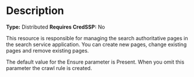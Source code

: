 # Description

**Type:** Distributed
**Requires CredSSP:** No

This resource is responsible for managing the search authoritative pages in the
search service application. You can create new pages, change existing pages and
remove existing pages.

The default value for the Ensure parameter is Present. When you omit this
parameter the crawl rule is created.
